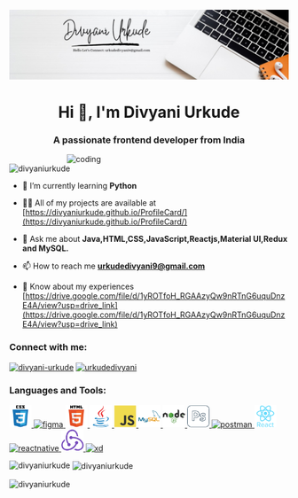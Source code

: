 ![logo](https://github.com/divyaniurkude/DivyaniUrkude/blob/main/img.jpeg)
<h1 align="center">Hi 👋, I'm Divyani Urkude</h1>
<h3 align="center">A passionate frontend developer from India</h3>

<img align="right" alt="coding" width="400" src="https://images.static-collegedunia.com/public/image//f57c4d1979de06e49b1dd15d02ecd231.gif">

<p align="left"> <img src="https://komarev.com/ghpvc/?username=divyaniurkude&label=Profile%20views&color=0e75b6&style=flat" alt="divyaniurkude" /> </p>

- 🌱 I’m currently learning **Python**

- 👨‍💻 All of my projects are available at [https://divyaniurkude.github.io/ProfileCard/](https://divyaniurkude.github.io/ProfileCard/)

- 💬 Ask me about **Java,HTML,CSS,JavaScript,Reactjs,Material UI,Redux and MySQL.**

- 📫 How to reach me **urkudedivyani9@gmail.com**

- 📄 Know about my experiences [https://drive.google.com/file/d/1yROTfoH_RGAAzyQw9nRTnG6uquDnzE4A/view?usp=drive_link](https://drive.google.com/file/d/1yROTfoH_RGAAzyQw9nRTnG6uquDnzE4A/view?usp=drive_link)

<h3 align="left">Connect with me:</h3>
<p align="left">
<a href="https://linkedin.com/in/divyani-urkude" target="blank"><img align="center" src="https://raw.githubusercontent.com/rahuldkjain/github-profile-readme-generator/master/src/images/icons/Social/linked-in-alt.svg" alt="divyani-urkude" height="30" width="40" /></a>
<a href="https://www.leetcode.com/urkudedivyani" target="blank"><img align="center" src="https://raw.githubusercontent.com/rahuldkjain/github-profile-readme-generator/master/src/images/icons/Social/leet-code.svg" alt="urkudedivyani" height="30" width="40" /></a>
</p>

<h3 align="left">Languages and Tools:</h3>
<p align="left"> <a href="https://www.w3schools.com/css/" target="_blank" rel="noreferrer"> <img src="https://raw.githubusercontent.com/devicons/devicon/master/icons/css3/css3-original-wordmark.svg" alt="css3" width="40" height="40"/> </a> <a href="https://www.figma.com/" target="_blank" rel="noreferrer"> <img src="https://www.vectorlogo.zone/logos/figma/figma-icon.svg" alt="figma" width="40" height="40"/> </a> <a href="https://www.w3.org/html/" target="_blank" rel="noreferrer"> <img src="https://raw.githubusercontent.com/devicons/devicon/master/icons/html5/html5-original-wordmark.svg" alt="html5" width="40" height="40"/> </a> <a href="https://www.java.com" target="_blank" rel="noreferrer"> <img src="https://raw.githubusercontent.com/devicons/devicon/master/icons/java/java-original.svg" alt="java" width="40" height="40"/> </a> <a href="https://developer.mozilla.org/en-US/docs/Web/JavaScript" target="_blank" rel="noreferrer"> <img src="https://raw.githubusercontent.com/devicons/devicon/master/icons/javascript/javascript-original.svg" alt="javascript" width="40" height="40"/> </a> <a href="https://www.mysql.com/" target="_blank" rel="noreferrer"> <img src="https://raw.githubusercontent.com/devicons/devicon/master/icons/mysql/mysql-original-wordmark.svg" alt="mysql" width="40" height="40"/> </a> <a href="https://nodejs.org" target="_blank" rel="noreferrer"> <img src="https://raw.githubusercontent.com/devicons/devicon/master/icons/nodejs/nodejs-original-wordmark.svg" alt="nodejs" width="40" height="40"/> </a> <a href="https://www.photoshop.com/en" target="_blank" rel="noreferrer"> <img src="https://raw.githubusercontent.com/devicons/devicon/master/icons/photoshop/photoshop-line.svg" alt="photoshop" width="40" height="40"/> </a> <a href="https://postman.com" target="_blank" rel="noreferrer"> <img src="https://www.vectorlogo.zone/logos/getpostman/getpostman-icon.svg" alt="postman" width="40" height="40"/> </a> <a href="https://reactjs.org/" target="_blank" rel="noreferrer"> <img src="https://raw.githubusercontent.com/devicons/devicon/master/icons/react/react-original-wordmark.svg" alt="react" width="40" height="40"/> </a> <a href="https://reactnative.dev/" target="_blank" rel="noreferrer"> <img src="https://reactnative.dev/img/header_logo.svg" alt="reactnative" width="40" height="40"/> </a> <a href="https://redux.js.org" target="_blank" rel="noreferrer"> <img src="https://raw.githubusercontent.com/devicons/devicon/master/icons/redux/redux-original.svg" alt="redux" width="40" height="40"/> </a> <a href="https://www.adobe.com/products/xd.html" target="_blank" rel="noreferrer"> <img src="https://cdn.worldvectorlogo.com/logos/adobe-xd.svg" alt="xd" width="40" height="40"/> </a> </p>

<p><img align="left" src="https://github-readme-stats.vercel.app/api/top-langs?username=divyaniurkude&show_icons=true&locale=en&layout=compact" alt="divyaniurkude" /></p>

<p>&nbsp;<img align="center" src="https://github-readme-stats.vercel.app/api?username=divyaniurkude&show_icons=true&locale=en" alt="divyaniurkude" /></p>

<p><img align="center" src="https://github-readme-streak-stats.herokuapp.com/?user=divyaniurkude&" alt="divyaniurkude" /></p>
